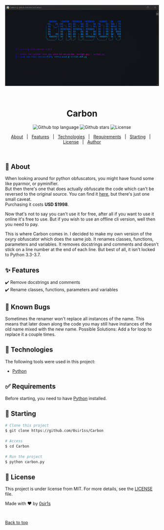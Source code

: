 <div align="center" id="top"> 
  <img src="./img.png" alt="Carbon" />

  &#xa0;

</div>

<h1 align="center">Carbon</h1>

<p align="center">
  <img alt="Github top language" src="https://img.shields.io/github/languages/top/0sir1ss/Carbon">

  <img alt="Github stars" src="https://img.shields.io/github/stars/0sir1ss/Carbon" />

  <img alt="License" src="https://img.shields.io/github/license/0sir1ss/Carbon">

  <!-- <img alt="Github issues" src="https://img.shields.io/github/issues/0sir1ss/Carbon" /> -->

  <!-- <img alt="Repository size" src="https://img.shields.io/github/repo-size/0sir1ss/Carbon"> -->
  
  <!-- <img alt="Github language count" src="https://img.shields.io/github/languages/count/0sir1ss/Carbon"> -->
  
  <!-- <img alt="Github forks" src="https://img.shields.io/github/forks/0sir1ss/Carbon" /> -->

</p>


<p align="center">
  <a href="#dart-about">About</a> &#xa0; | &#xa0; 
  <a href="#sparkles-features">Features</a> &#xa0; | &#xa0;
  <a href="#rocket-technologies">Technologies</a> &#xa0; | &#xa0;
  <a href="#white_check_mark-requirements">Requirements</a> &#xa0; | &#xa0;
  <a href="#checkered_flag-starting">Starting</a> &#xa0; | &#xa0;
  <a href="#memo-license">License</a> &#xa0; | &#xa0;
  <a href="https://github.com/0sir1ss" target="_blank">Author</a>
</p>

<br>

## :dart: About ##

When looking around for python obfuscators, you might have found some like pyarmor, or pyminifier.\
But then there's one that does actually obfuscate the code which can't be reversed to the original source. You can find it [here](https://pyob.oxyry.com/), but there's just one small caveat.\
Purchasing it costs **USD $1998**.

Now that's not to say you can't use it for free, after all if you want to use it online it's free to use. But if you wish to use an offline cli version, well then you need to pay.

This is where Carbon comes in. I decided to make my own version of the oxyry obfuscator which does the same job. It renames classes, functions, parameters and variables. It removes docstrings and comments and doesn't stick on a line number at the end of each line. But best of all, it isn't locked to Python 3.3-3.7.

## :sparkles: Features ##

:heavy_check_mark: Remove docstrings and comments\
:heavy_check_mark: Rename classes, functions, parameters and variables

## :no_entry_sign: Known Bugs ##
Sometimes the renamer won't replace all instances of the name.
This means that later down along the code you may still have instances of the old name mixed with the new name.
Possible Solutions:
    Add a for loop to replace it a couple times.


## :rocket: Technologies ##

The following tools were used in this project:

- [Python](https://www.python.org/)

## :white_check_mark: Requirements ##

Before starting, you need to have [Python](https://www.python.org/) installed.

## :checkered_flag: Starting ##

```bash
# Clone this project
$ git clone https://github.com/0sir1ss/Carbon

# Access
$ cd Carbon

# Run the project
$ python carbon.py
```

## :memo: License ##

This project is under license from MIT. For more details, see the [LICENSE](LICENSE) file.


Made with :heart: by <a href="https://github.com/0sir1ss" target="_blank">0sir1s</a>

&#xa0;

<a href="#top">Back to top</a>
